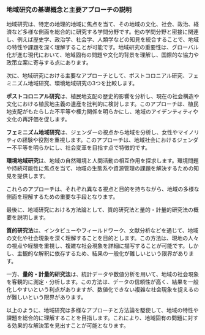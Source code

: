 ### 地域研究の基礎概念と主要アプローチの説明

地域研究は、特定の地理的地域に焦点を当て、その地域の文化、社会、政治、経済など多様な側面を総合的に研究する学問分野です。他の学問分野と密接に関連し、例えば歴史学、政治学、社会学、人類学などの知見を統合することで、地域の特性や課題を深く理解することが可能です。地域研究の重要性は、グローバル化が進む現代において、地域固有の問題や文化的背景を理解し、国際的な協力や政策立案に寄与する点にあります。

次に、地域研究における主要なアプローチとして、ポストコロニアル研究、フェミニズム地域研究、環境地域研究の3つを比較します。

**ポストコロニアル研究**は、植民地支配の歴史的影響を分析し、現在の社会構造や文化における植民地主義の遺産を批判的に検討します。このアプローチは、植民地支配がもたらした不平等や権力関係を明らかにし、地域のアイデンティティや文化の再評価を促します。

**フェミニズム地域研究**は、ジェンダーの視点から地域を分析し、女性やマイノリティの経験や役割を重視します。このアプローチは、地域社会におけるジェンダー不平等を明らかにし、社会変革を目指す点で特徴的です。

**環境地域研究**は、地域の自然環境と人間活動の相互作用を探求します。環境問題や持続可能性に焦点を当て、地域の生態系や資源管理の課題を解決するための知見を提供します。

これらのアプローチは、それぞれ異なる視点と目的を持ちながら、地域の多様な側面を理解するための重要な手段となります。

最後に、地域研究における方法論として、質的研究法と量的・計量的研究法の概要を説明します。

**質的研究法**は、インタビューやフィールドワーク、文献分析などを通じて、地域の文化や社会現象を深く理解することを目的とします。この方法は、現地の人々の視点や経験を重視し、複雑な社会現象を詳細に描写することが可能です。しかし、主観的な解釈に依存するため、結果の一般化が難しいという限界があります。

一方、**量的・計量的研究法**は、統計データや数値分析を用いて、地域の社会現象を客観的に測定・分析します。この方法は、データの信頼性が高く、結果を一般化しやすいという利点がありますが、数値化できない複雑な社会現象を捉えるのが難しいという限界があります。

以上のように、地域研究は多様なアプローチと方法論を駆使して、地域の特性や課題を総合的に理解することを目指します。これにより、地域固有の問題に対する効果的な解決策を見出すことが可能となります。